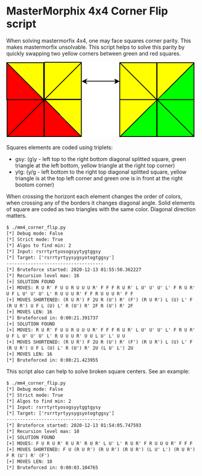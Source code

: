 # MasterMorphix 4x4 Corner Flip script

When solving mastermorfix 4x4, one may face squares corner parity. This makes mastermorfix unsolvable.
This script helps to solve this parity by quickly swapping two yellow corners between green and red squares.

![squares](squares.png)

Squares elements are coded using triplets:
- gsy: (g\y - left top to the right bottom diagonal splitted square, green triangle at the left bottom, yellow triangle at the right top corner)
- ytg: (y/g - left bottom to the right top diagonal splitted square, yellow triangle is at the top left corner and green one is in front at the right bootom corner)

When crossing the horizont each element changes the order of colors, when crossing any of the borders it changes diagonal angle.
Solid elements of square are coded as two triangles with the same color. Diagonal direction matters.

    $ ./mm4_corner_flip.py
    [*] Debug mode: False
    [*] Strict mode: True
    [*] Algos to find min: 2
    [*] Input: rsrrtyrtyosogsyytygtggsy
    [*] Target: ['rsrrtyrtyysygsyotogtggsy']
    ------------------------------------
    [*] Bruteforce started: 2020-12-13 01:55:50.362227
    [*] Recursion level max: 16
    [+] SOLUTION FOUND
    [+] MOVES: R U R' F U U R U U U R' F F F R U R' L U' U' U' L' F R U R' U F L U' U' U' L' R U U U R' F F R U U U R' F F
    [+] MOVES SHORTENED: (R U R') F 2U R (U') R' (F') (R U R') L (U) L' F (R U R') U F L (U) L' R (U') R' 2F R (U') R' 2F
    [+] MOVES LEN: 16
    [*] Bruteforced in: 0:00:21.391737
    [+] SOLUTION FOUND
    [+] MOVES: R U R' F U U R U U U R' F F F R U R' L U' U' U' L' F R U R' U F L U' U' U' L' R U U U R' U U L U' L' U U
    [+] MOVES SHORTENED: (R U R') F 2U R (U') R' (F') (R U R') L (U) L' F (R U R') U F L (U) L' R (U') R' 2U (L U' L') 2U
    [+] MOVES LEN: 16
    [*] Bruteforced in: 0:00:21.423955

This script also can help to solve broken square centers. See an example:

    $ ./mm4_corner_flip.py
    [*] Debug mode: False
    [*] Strict mode: True
    [*] Algos to find min: 2
    [*] Input: rsrrtyrtyosogsyytggtgysy
    [*] Target: ['rsrrtyrtyysygsyotogtggsy']
    ------------------------------------
    [*] Bruteforce started: 2020-12-13 01:54:05.747593
    [*] Recursion level max: 10
    [+] SOLUTION FOUND
    [+] MOVES: F U R U R' R U R' R U R' L U' L' R U R' F R U U U R' F F F
    [+] MOVES SHORTENED: F U (R U R') (R U R') (R U R') (L U' L') (R U R') F R (U') R' (F')
    [+] MOVES LEN: 10
    [*] Bruteforced in: 0:00:03.104765

